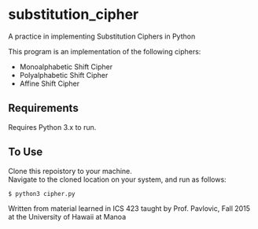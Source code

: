 # substitution_cipher

A practice in implementing Substitution Ciphers in Python

This program is an implementation of the following ciphers:

* Monoalphabetic Shift Cipher
* Polyalphabetic Shift Cipher
* Affine Shift Cipher

## Requirements

Requires Python 3.x to run.

## To Use

Clone this repoistory to your machine.  
Navigate to the cloned location on your system, and run as follows:

```
$ python3 cipher.py
```


Written from material learned in ICS 423 taught by Prof. Pavlovic, Fall 2015 at the University of Hawaii at Manoa